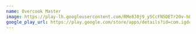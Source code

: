 ```yaml
---
name: Overcook Master
image: https://play-lh.googleusercontent.com/RMe8J0j9_y5CcFN5DETr20v-hP2gOcXUX7lvlnjKMlGF1ugIBlKeawLeGbDh3AcjzQ=w240-h480-rw
google_play_url: https://play.google.com/store/apps/details?id=com.igdclub.overcookmaster
---
```

